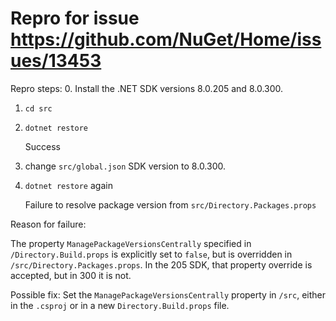 Repro for issue https://github.com/NuGet/Home/issues/13453
=====

Repro steps:
0. Install the .NET SDK versions 8.0.205 and 8.0.300.
1. `cd src`
2. `dotnet restore`

    Success
3. change `src/global.json` SDK version to 8.0.300.
4. `dotnet restore` again

    Failure to resolve package version from `src/Directory.Packages.props`

Reason for failure:

The property `ManagePackageVersionsCentrally` specified in `/Directory.Build.props` is explicitly set to `false`, but is overridden in `/src/Directory.Packages.props`.  In the 205 SDK, that property override is accepted, but in 300 it is not.

Possible fix: Set the `ManagePackageVersionsCentrally` property in `/src`, either in the `.csproj` or in a new `Directory.Build.props` file.
